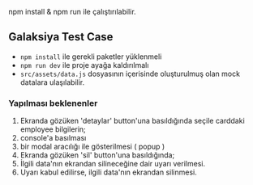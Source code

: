 npm install & npm run ile çalıştırılabilir.

## Galaksiya Test Case

- `npm install` ile gerekli paketler yüklenmeli
- `npm run dev` ile proje ayağa kaldırılmalı
- `src/assets/data.js` dosyasının içerisinde oluşturulmuş olan mock datalara ulaşılabilir.

### Yapılması beklenenler
1. Ekranda gözüken 'detaylar' button'una basıldığında seçile carddaki employee bilgilerin;
1. console'a basılması
2. bir modal aracılığı ile gösterilmesi ( popup )
2. Ekranda gözüken 'sil' button'una basıldığında;
1. İlgili  data'nın ekrandan silineceğine dair uyarı verilmesi.
2. Uyarı kabul edilirse, ilgili data'nın ekrandan silinmesi.


